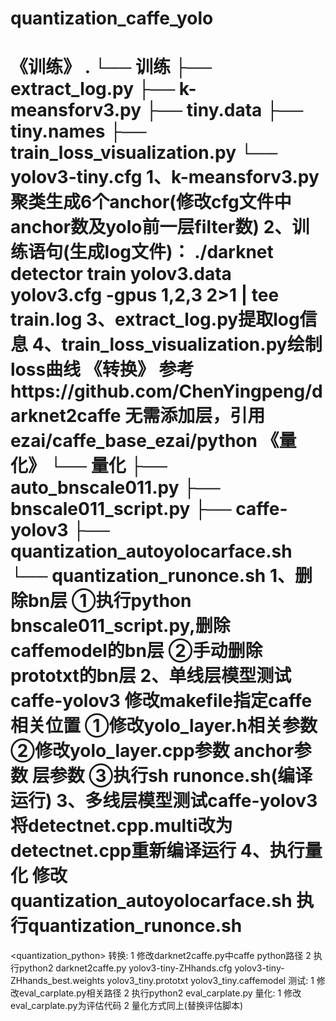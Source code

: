 # quantization_caffe_yolo
《训练》
.
└── 训练
    ├── extract_log.py
    ├── k-meansforv3.py
    ├── tiny.data
    ├── tiny.names
    ├── train_loss_visualization.py
    └── yolov3-tiny.cfg
1、k-meansforv3.py聚类生成6个anchor(修改cfg文件中anchor数及yolo前一层filter数)
2、训练语句(生成log文件)：
./darknet detector train yolov3.data yolov3.cfg -gpus 1,2,3 2>1 | tee train.log
3、extract_log.py提取log信息
4、train_loss_visualization.py绘制loss曲线
《转换》
参考https://github.com/ChenYingpeng/darknet2caffe
无需添加层，引用ezai/caffe_base_ezai/python
《量化》
└── 量化
    ├── auto_bnscale011.py
    ├── bnscale011_script.py
    ├── caffe-yolov3
    ├── quantization_autoyolocarface.sh
    └── quantization_runonce.sh
1、删除bn层
①执行python bnscale011_script.py,删除caffemodel的bn层
②手动删除prototxt的bn层
2、单线层模型测试caffe-yolov3
修改makefile指定caffe相关位置
①修改yolo_layer.h相关参数
②修改yolo_layer.cpp参数
anchor参数
层参数
③执行sh runonce.sh(编译运行)
3、多线层模型测试caffe-yolov3
将detectnet.cpp.multi改为detectnet.cpp重新编译运行
4、执行量化
修改quantization_autoyolocarface.sh
执行quantization_runonce.sh
===========================================================
<quantization_python>
转换:
1 修改darknet2caffe.py中caffe python路径
2 执行python2 darknet2caffe.py  yolov3-tiny-ZHhands.cfg yolov3-tiny-ZHhands_best.weights yolov3_tiny.prototxt yolov3_tiny.caffemodel
测试:
1 修改eval_carplate.py相关路径
2 执行python2 eval_carplate.py
量化:
1 修改eval_carplate.py为评估代码
2 量化方式同上(替换评估脚本)






